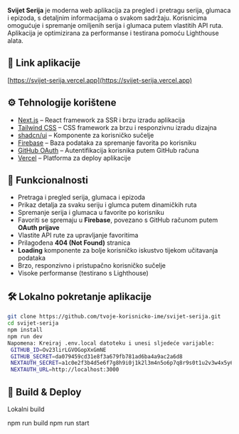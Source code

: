 **Svijet Serija** je moderna web aplikacija za pregled i pretragu serija, glumaca i epizoda, s detaljnim informacijama o svakom sadržaju. Korisnicima omogućuje i spremanje omiljenih serija i glumaca putem vlastitih API ruta. Aplikacija je optimizirana za performanse i testirana pomoću Lighthouse alata.

## 🔗 Link aplikacije

[https://svijet-serija.vercel.app](https://svijet-serija.vercel.app)

## ⚙️ Tehnologije korištene

- [Next.js](https://nextjs.org/) – React framework za SSR i brzu izradu aplikacija
- [Tailwind CSS](https://tailwindcss.com/) – CSS framework za brzu i responzivnu izradu dizajna
- [shadcn/ui](https://ui.shadcn.com/) – Komponente za korisničko sučelje
- [Firebase](https://firebase.google.com/) – Baza podataka za spremanje favorita po korisniku
- [GitHub OAuth](https://docs.github.com/en/apps/oauth-apps) – Autentifikacija korisnika putem GitHub računa
- [Vercel](https://vercel.com/) – Platforma za deploy aplikacije

## 🧩 Funkcionalnosti

- Pretraga i pregled serija, glumaca i epizoda
- Prikaz detalja za svaku seriju i glumca putem dinamičkih ruta
- Spremanje serija i glumaca u favorite po korisniku
- Favoriti se spremaju u **Firebase**, povezano s GitHub računom putem **OAuth prijave**
- Vlastite API rute za upravljanje favoritima
- Prilagođena **404 (Not Found)** stranica
- **Loading** komponente za bolje korisničko iskustvo tijekom učitavanja podataka
- Brzo, responzivno i pristupačno korisničko sučelje
- Visoke performanse (testirano s Lighthouse)

## 🛠️ Lokalno pokretanje aplikacije

```bash
git clone https://github.com/tvoje-korisnicko-ime/svijet-serija.git
cd svijet-serija
npm install
npm run dev
Napomena: Kreiraj .env.local datoteku i unesi sljedeće varijable:
 GITHUB_ID=Ov23lirLGVOGopXxGmNE
 GITHUB_SECRET=da079459cd31e8f3a679fb781ad6ba4a9ac2a6d8
 NEXTAUTH_SECRET=a1c0e2f3b4d5e6f7g8h9i0j1k2l3m4n5o6p7q8r9s0t1u2v3w4x5y6z7
 NEXTAUTH_URL=http://localhost:3000
```

## 🚀 Build & Deploy

Lokalni build

npm run build
npm run start
